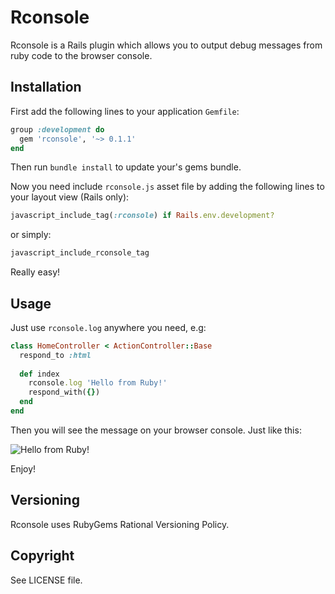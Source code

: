 Rconsole
========

Rconsole is a Rails plugin which allows you to output debug messages from ruby code to the browser console.

## Installation

First add the following lines to your application `Gemfile`:

``` ruby
group :development do
  gem 'rconsole', '~> 0.1.1'
end
```

Then run `bundle install` to update your's gems bundle.

Now you need include `rconsole.js` asset file by adding the following lines to
your layout view (Rails only):

``` ruby
javascript_include_tag(:rconsole) if Rails.env.development?
```

or simply:

```ruby
javascript_include_rconsole_tag
```

Really easy!

## Usage

Just use `rconsole.log` anywhere you need, e.g:

``` ruby
class HomeController < ActionController::Base
  respond_to :html
  
  def index
    rconsole.log 'Hello from Ruby!'
    respond_with({})
  end
end
```

Then you will see the message on your browser console. Just like this:

![Hello from Ruby!](https://dl.dropboxusercontent.com/u/11845683/assets/hello-from-ruby.png)

Enjoy!


## Versioning

Rconsole uses RubyGems Rational Versioning Policy.

## Copyright

See LICENSE file.
